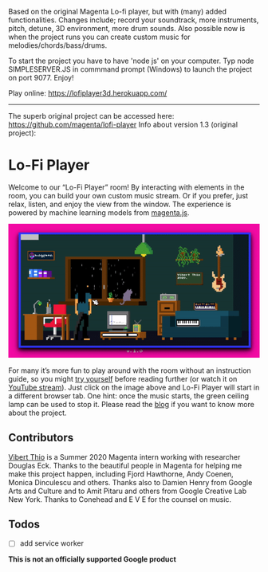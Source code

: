 Based on the original Magenta Lo-fi player, but with (many) added functionalities.
Changes include; record your soundtrack, more instruments, pitch, detune, 3D environment, more drum sounds.
Also possible now is when the project runs you can create custom music for melodies/chords/bass/drums.

To start the project you have to have 'node js' on your computer. Typ node SIMPLESERVER.JS in commmand prompt (Windows) to launch the project on port 9077. Enjoy! 

Play online: https://lofiplayer3d.herokuapp.com/


--------------------------------------------------------------------------------------------------------------------------------------------------------------------
The superb original project can be accessed here: https://github.com/magenta/lofi-player
Info about version 1.3 (original project):



# Lo-Fi Player

Welcome to our “Lo-Fi Player” room! By interacting with elements in the room, you can build your own custom music stream. Or if you prefer, just relax, listen, and enjoy the view from the window. The experience is powered by machine learning models from [magenta.js](https://github.com/magenta/magenta-js).

![](./assets/screenshots/demo_short.gif)

For many it’s more fun to play around with the room without an instruction guide, so you might [try yourself](https://magenta.github.io/lofi-player/) before reading further (or watch it on [YouTube stream](https://magenta.github.io/lofi-player/stream)). Just click on the image above and Lo-Fi Player will start in a different browser tab. One hint: once the music starts, the green ceiling lamp can be used to stop it. Please read the [blog](https://magenta.tensorflow.org/lofi-player) if you want to know more about the project.

## Contributors
[Vibert Thio](https://vibertthio.com/portfolio/) is a Summer 2020 Magenta intern working with researcher Douglas Eck. Thanks to the beautiful people in Magenta for helping me make this project happen, including Fjord Hawthorne, Andy Coenen, Monica Dinculescu and others. Thanks also to Damien Henry from Google Arts and Culture and to Amit Pitaru and others from Google Creative Lab New York. Thanks to Conehead and E V E for the counsel on music.

## Todos
- [ ] add service worker


**This is not an officially supported Google product**
